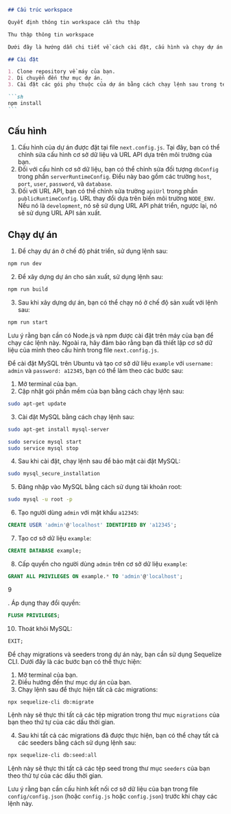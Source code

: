 ````markdown
## Cấu trúc workspace

Quyết định thông tin workspace cần thu thập

Thu thập thông tin workspace

Dưới đây là hướng dẫn chi tiết về cách cài đặt, cấu hình và chạy dự án này:

## Cài đặt

1. Clone repository về máy của bạn.
2. Di chuyển đến thư mục dự án.
3. Cài đặt các gói phụ thuộc của dự án bằng cách chạy lệnh sau trong terminal của bạn:

```sh
npm install
```
````

## Cấu hình

1. Cấu hình của dự án được đặt tại file `next.config.js`. Tại đây, bạn có thể chỉnh sửa cấu hình cơ sở dữ liệu và URL API dựa trên môi trường của bạn.
2. Đối với cấu hình cơ sở dữ liệu, bạn có thể chỉnh sửa đối tượng `dbConfig` trong phần `serverRuntimeConfig`. Điều này bao gồm các trường `host`, `port`, `user`, `password`, và `database`.
3. Đối với URL API, bạn có thể chỉnh sửa trường `apiUrl` trong phần `publicRuntimeConfig`. URL thay đổi dựa trên biến môi trường `NODE_ENV`. Nếu nó là `development`, nó sẽ sử dụng URL API phát triển, ngược lại, nó sẽ sử dụng URL API sản xuất.

## Chạy dự án

1. Để chạy dự án ở chế độ phát triển, sử dụng lệnh sau:

```sh
npm run dev
```

2. Để xây dựng dự án cho sản xuất, sử dụng lệnh sau:

```sh
npm run build
```

3. Sau khi xây dựng dự án, bạn có thể chạy nó ở chế độ sản xuất với lệnh sau:

```sh
npm run start
```

Lưu ý rằng bạn cần có Node.js và npm được cài đặt trên máy của bạn để chạy các lệnh này. Ngoài ra, hãy đảm bảo rằng bạn đã thiết lập cơ sở dữ liệu của mình theo cấu hình trong file `next.config.js`.

Để cài đặt MySQL trên Ubuntu và tạo cơ sở dữ liệu `example` với `username: admin` và `password: a12345`, bạn có thể làm theo các bước sau:

1. Mở terminal của bạn.
2. Cập nhật gói phần mềm của bạn bằng cách chạy lệnh sau:

```bash
sudo apt-get update
```

3. Cài đặt MySQL bằng cách chạy lệnh sau:

```bash
sudo apt-get install mysql-server
```

```bash
sudo service mysql start
sudo service mysql stop
```

4. Sau khi cài đặt, chạy lệnh sau để bảo mật cài đặt MySQL:

```bash
sudo mysql_secure_installation
```

5. Đăng nhập vào MySQL bằng cách sử dụng tài khoản root:

```bash
sudo mysql -u root -p
```

6. Tạo người dùng `admin` với mật khẩu `a12345`:

```sql
CREATE USER 'admin'@'localhost' IDENTIFIED BY 'a12345';
```

7. Tạo cơ sở dữ liệu `example`:

```sql
CREATE DATABASE example;
```

8. Cấp quyền cho người dùng `admin` trên cơ sở dữ liệu `example`:

```sql
GRANT ALL PRIVILEGES ON example.* TO 'admin'@'localhost';
```

9

. Áp dụng thay đổi quyền:

```sql
FLUSH PRIVILEGES;
```

10. Thoát khỏi MySQL:

```sql
EXIT;
```

Để chạy migrations và seeders trong dự án này, bạn cần sử dụng Sequelize CLI. Dưới đây là các bước bạn có thể thực hiện:

1. Mở terminal của bạn.
2. Điều hướng đến thư mục dự án của bạn.
3. Chạy lệnh sau để thực hiện tất cả các migrations:

```bash
npx sequelize-cli db:migrate
```

Lệnh này sẽ thực thi tất cả các tệp migration trong thư mục `migrations` của bạn theo thứ tự của các dấu thời gian.

4. Sau khi tất cả các migrations đã được thực hiện, bạn có thể chạy tất cả các seeders bằng cách sử dụng lệnh sau:

```bash
npx sequelize-cli db:seed:all
```

Lệnh này sẽ thực thi tất cả các tệp seed trong thư mục `seeders` của bạn theo thứ tự của các dấu thời gian.

Lưu ý rằng bạn cần cấu hình kết nối cơ sở dữ liệu của bạn trong file `config/config.json` (hoặc `config.js` hoặc `config.json`) trước khi chạy các lệnh này.

```

```
